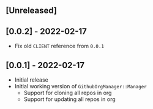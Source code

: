 ## [Unreleased]

## [0.0.2] - 2022-02-17

- Fix old `CLIENT` reference from `0.0.1`
## [0.0.1] - 2022-02-17

- Initial release
- Initial working version of `GithubOrgManager::Manager`
  - Support for cloning all repos in org
  - Support for updating all repos in org
